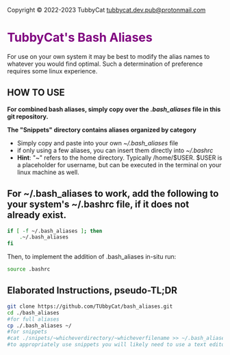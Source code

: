 Copyright © 2022-2023 TubbyCat  <tubbycat.dev.pub@protonmail.com>

# <span style="color:purple">TubbyCat's Bash Aliases</span>
For use on your own system it may be best to modify the alias names to whatever you would find optimal. Such a determination of preference requires some linux experience. 

## HOW TO USE ##
**For combined bash aliases, simply copy over the _.bash_aliases_ file in this git repository.**

**The "Snippets" directory contains aliases organized by category**
  - Simply copy and paste into your own _~/.bash_aliases_ file
  - if only using a few aliases, you can insert them directly into _~/.bashrc_
  - **Hint**: "~" refers to the home directory. Typically /home/$USER.  $USER is a placeholder for username, but can be executed in the terminal on your linux machine as well. 


## For ~/.bash_aliases to work, add the following to your system's ~/.bashrc file, if it does not already exist. ##

```bash
if [ -f ~/.bash_aliases ]; then
    .~/.bash_aliases
fi
```
Then, to implement the addition of .bash_aliases in-situ run:
```bash
source .bashrc
```
## Elaborated Instructions, pseudo-TL;DR ##
```bash
git clone https://github.com/TUbbyCat/bash_aliases.git
cd ./bash_aliases
#for full aliases
cp ./.bash_aliases ~/
#for snippets 
#cat ./snipets/~whicheverdirectory/~whicheverfilename >> ~/.bash_aliases
#to appropriately use snippets you will likely need to use a text editor
```
